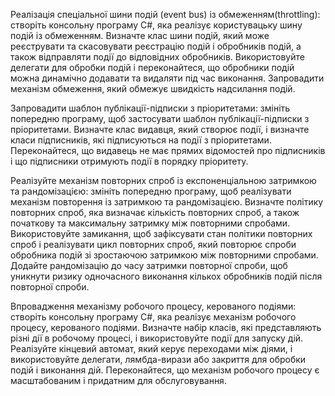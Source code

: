 Реалізація спеціальної шини подій (event bus) із обмеженням(throttling): створіть консольну програму C#, яка реалізує користувацьку шину подій із обмеженням. Визначте клас шини подій, який може реєструвати та скасовувати реєстрацію подій і обробників подій, а також відправляти події до відповідних обробників. Використовуйте делегати для обробки подій і переконайтеся, що обробники подій можна динамічно додавати та видаляти під час виконання. Запровадити механізм обмеження, який обмежує швидкість надсилання подій.


Запровадити шаблон публікації-підписки з пріоритетами: змініть попередню програму, щоб застосувати шаблон публікації-підписки з пріоритетами. Визначте клас видавця, який створює події, і визначте класи підписників, які підписуються на події з пріоритетами. Переконайтеся, що видавець не має прямих відомостей про підписників і що підписники отримують події в порядку пріоритету.


Реалізуйте механізм повторних спроб із експоненціальною затримкою та рандомізацією: змініть попередню програму, щоб реалізувати механізм повторення із затримкою та рандомізацією. Визначте політику повторних спроб, яка визначає кількість повторних спроб, а також початкову та максимальну затримку між повторними спробами. Використовуйте замикання, щоб зафіксувати стан політики повторних спроб і реалізувати цикл повторних спроб, який повторює спроби обробника подій зі зростаючою затримкою між повторними спробами. Додайте рандомізацію до часу затримки повторної спроби, щоб уникнути ризику одночасного виконання кількох обробників подій після повторної спроби.


Впровадження механізму робочого процесу, керованого подіями: створіть консольну програму C#, яка реалізує механізм робочого процесу, керованого подіями. Визначте набір класів, які представляють різні дії в робочому процесі, і використовуйте події для запуску дій. Реалізуйте кінцевий автомат, який керує переходами між діями, і використовуйте делегати, лямбда-вирази або закриття для обробки подій і виконання дій. Переконайтеся, що механізм робочого процесу є масштабованим і придатним для обслуговування.
